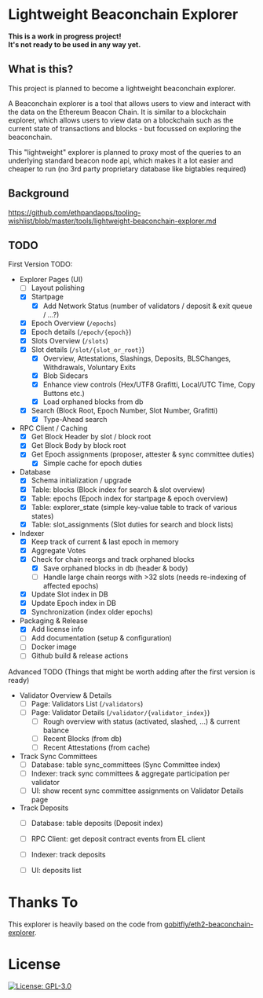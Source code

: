 # Lightweight Beaconchain Explorer

<b>This is a work in progress project!\
It's not ready to be used in any way yet.</b>

## What is this?
This project is planned to become a lightweight beaconchain explorer.

A Beaconchain explorer is a tool that allows users to view and interact with the data on the Ethereum Beacon Chain. It is similar to a blockchain explorer, which allows users to view data on a blockchain such as the current state of transactions and blocks - but focussed on exploring the beaconchain.

This "lightweight" explorer is planned to proxy most of the queries to an underlying standard beacon node api, which makes it a lot easier and cheaper to run (no 3rd party proprietary database like bigtables required)

## Background
https://github.com/ethpandaops/tooling-wishlist/blob/master/tools/lightweight-beaconchain-explorer.md

## TODO

First Version TODO:

* Explorer Pages (UI)
  * [ ] Layout polishing
  * [x] Startpage
    * [x] Add Network Status (number of validators / deposit & exit queue / ...?)
  * [x] Epoch Overview (`/epochs`)
  * [x] Epoch details (`/epoch/{epoch}`)
  * [x] Slots Overview (`/slots`)
  * [x] Slot details (`/slot/{slot_or_root}`)
    * [x] Overview, Attestations, Slashings, Deposits, BLSChanges, Withdrawals, Voluntary Exits
    * [x] Blob Sidecars
    * [x] Enhance view controls (Hex/UTF8 Grafitti, Local/UTC Time, Copy Buttons etc.)
    * [x] Load orphaned blocks from db
  * [x] Search (Block Root, Epoch Number, Slot Number, Grafitti)
    * [x] Type-Ahead search
* RPC Client / Caching
  * [x] Get Block Header by slot / block root
  * [x] Get Block Body by block root
  * [x] Get Epoch assignments (proposer, attester & sync committee duties)
    * [x] Simple cache for epoch duties
* Database
  * [x] Schema initialization / upgrade
  * [x] Table: blocks (Block index for search & slot overview)
  * [x] Table: epochs (Epoch index for startpage & epoch overview)
  * [x] Table: explorer_state (simple key-value table to track of various states)
  * [x] Table: slot_assignments (Slot duties for search and block lists)
* Indexer
  * [x] Keep track of current & last epoch in memory
  * [x] Aggregate Votes
  * [x] Check for chain reorgs and track orphaned blocks
    * [x] Save orphaned blocks in db (header & body)
    * [ ] Handle large chain reorgs with >32 slots (needs re-indexing of affected epochs)
  * [x] Update Slot index in DB
  * [x] Update Epoch index in DB
  * [x] Synchronization (index older epochs)
* Packaging & Release
  * [x] Add license info
  * [ ] Add documentation (setup & configuration)
  * [ ] Docker image
  * [ ] Github build & release actions

Advanced TODO (Things that might be worth adding after the first version is ready)

* Validator Overview & Details
  * [ ] Page: Validators List (`/validators`)
  * [ ] Page: Validator Details (`/validator/{validator_index}`)
    * [ ] Rough overview with status (activated, slashed, ...) & current balance
    * [ ] Recent Blocks (from db) 
    * [ ] Recent Attestations (from cache) 
* Track Sync Committees
  * [ ] Database: table sync_committees (Sync Committee index)
  * [ ] Indexer: track sync committees & aggregate participation per validator
  * [ ] UI: show recent sync committee assignments on Validator Details page
* Track Deposits
  * [ ] Database: table deposits (Deposit index)
  * [ ] RPC Client: get deposit contract events from EL client
  * [ ] Indexer: track deposits
  * [ ] UI: deposits list


# Thanks To

This explorer is heavily based on the code from [gobitfly/eth2-beaconchain-explorer](https://github.com/gobitfly/eth2-beaconchain-explorer).

# License

[![License: GPL-3.0](https://img.shields.io/badge/license-GPLv3-blue.svg)](https://www.gnu.org/licenses/gpl-3.0)
